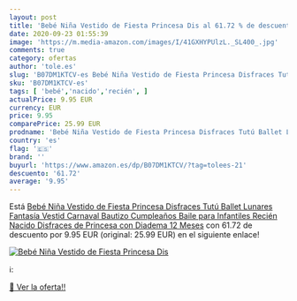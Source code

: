 ```yaml
---
layout: post
title: 'Bebé Niña Vestido de Fiesta Princesa Dis al 61.72 % de descuento'
date: 2020-09-23 01:55:39
image: 'https://m.media-amazon.com/images/I/41GXHYPUlzL._SL400_.jpg'
comments: true
category: ofertas
author: 'tole.es'
slug: 'B07DM1KTCV-es Bebé Niña Vestido de Fiesta Princesa Disfraces Tutú Ballet...'
sku: 'B07DM1KTCV-es'
tags: [ 'bebé','nacido','recién', ]
actualPrice: 9.95 EUR
currency: EUR
price: 9.95
comparePrice: 25.99 EUR
prodname: 'Bebé Niña Vestido de Fiesta Princesa Disfraces Tutú Ballet Lunares Fantasía Vestid Carnaval Bautizo Cumpleaños Baile para Infantiles Recién Nacido Disfraces de Princesa con Diadema 12 Meses'
country: 'es'
flag: '🇪🇸'
brand: ''
buyurl: 'https://www.amazon.es/dp/B07DM1KTCV/?tag=tolees-21'
descuento: '61.72'
average: '9.95'
---
```


Está [Bebé Niña Vestido de Fiesta Princesa Disfraces Tutú Ballet Lunares Fantasía Vestid Carnaval Bautizo Cumpleaños Baile para Infantiles Recién Nacido Disfraces de Princesa con Diadema 12 Meses](https://www.amazon.es/dp/B07DM1KTCV/?tag=tolees-21) con 61.72 de descuento por 9.95 EUR (original: 25.99 EUR) en el siguiente enlace!

[![Bebé Niña Vestido de Fiesta Princesa Dis](https://m.media-amazon.com/images/I/41GXHYPUlzL._SL400_.jpg)](https://www.amazon.es/dp/B07DM1KTCV/?tag=tolees-21)

ℹ️:


[🛒 Ver la oferta!!](https://www.amazon.es/dp/B07DM1KTCV/?tag=tolees-21)
